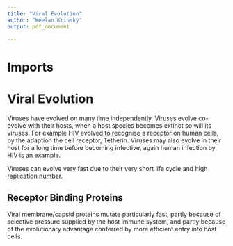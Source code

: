 ```yaml
---
title: "Viral Evolution"
author: "Keelan Krinsky"
output: pdf_document

---
```


# Imports

# Viral Evolution
Viruses have evolved on many time independently. Viruses evolve co-evolve with their hosts, when a host species becomes extinct so will its viruses. For example HIV evolved to recognise a receptor on human cells, by the adaption the cell receptor, Tetherin. Viruses may also evolve in their host for a long time before becoming infective, again human infection by HIV is an example. 

Viruses can evolve very fast due to their very short life cycle and high replication number. 

## Receptor Binding Proteins 
Viral membrane/capsid proteins mutate particularly fast, partly because of selective pressure supplied by the host immune system, and partly because of the evolutionary advantage conferred by more efficient entry into host cells. 

